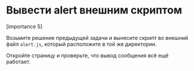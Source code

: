 # Вывести alert внешним скриптом

[importance 5]

Возьмите решение предыдущей задачи [](/task/hello-alert) и вынесите скрипт во внешний файл `alert.js`, который расположите в той же директории.

Откройте страницу и проверьте, что вывод сообщения всё ещё работает.